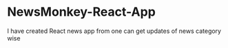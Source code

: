 # NewsMonkey-React-App
 I have created React news app from one can get updates of news category wise

